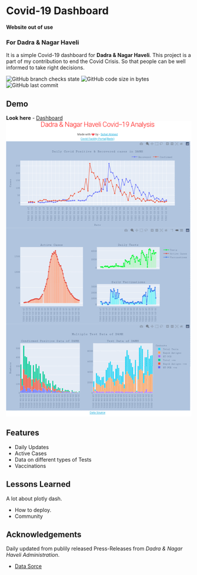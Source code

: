 # Covid-19 Dashboard
**Website out of use**
### For Dadra & Nagar Haveli
It is a simple Covid-19 dashboard for **Dadra & Nagar Haveli**.
This project is a part of my contribution to end the Covid Crisis.
So that people can be well informed to take right decisions.

![GitHub branch checks state](https://img.shields.io/github/checks-status/aloner-pro/Covid-19-Dashboard/master)
![GitHub code size in bytes](https://img.shields.io/github/languages/code-size/aloner-pro/Covid-19-Dashboard)
![GitHub last commit](https://img.shields.io/github/last-commit/aloner-pro/Covid-19-Dashboard)

## Demo

**Look here** - [Dashboard](https://aloner01.pythonanywhere.com/)
![Mobile Pic](https://github.com/aloner-pro/Covid-19-Dashboard/blob/master/web.png?raw=true)

  
## Features

- Daily Updates
- Active Cases
- Data on different types of Tests
- Vaccinations

  
## Lessons Learned

A lot about plotly dash.
- How to deploy.
- Community
  
## Acknowledgements

Daily updated from publily released Press-Releases from _Dadra & Nagar Haveli Administration_.
 - [Data Sorce](https://dnh.gov.in/category/press-release/)
 
  
